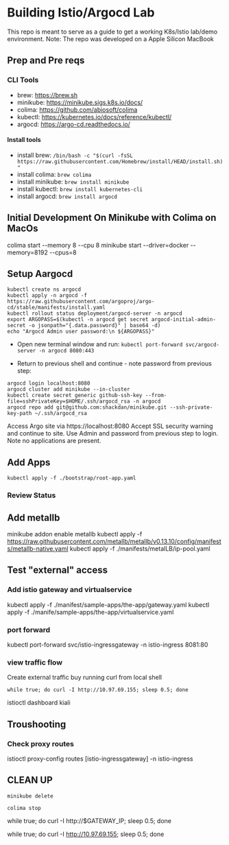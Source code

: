 # Building Istio/Argocd Lab
This repo is meant to serve as a guide to get a working K8s/Istio lab/demo environment.
Note: The repo was developed on a Apple Silicon MacBook
## Prep and Pre reqs
### CLI Tools
- brew: https://brew.sh
- minikube: https://minikube.sigs.k8s.io/docs/
- colima: https://github.com/abiosoft/colima
- kubectl: https://kubernetes.io/docs/reference/kubectl/
- argocd: https://argo-cd.readthedocs.io/

#### Install tools
- install brew: ```/bin/bash -c "$(curl -fsSL https://raw.githubusercontent.com/Homebrew/install/HEAD/install.sh)"```
- install colima: ```brew colima```
- install minikube: ```brew install minikube```
- install kubectl: ```brew install kubernetes-cli```
- install argocd: ```brew install argocd```
## Initial Development On Minikube with Colima on MacOs
colima start --memory 8 --cpu 8
minikube start --driver=docker --memory=8192 --cpus=8
 

## Setup Aargocd

```
kubectl create ns argocd
kubectl apply -n argocd -f https://raw.githubusercontent.com/argoproj/argo-cd/stable/manifests/install.yaml
kubectl rollout status deployment/argocd-server -n argocd
export ARGOPASS=$(kubectl -n argocd get secret argocd-initial-admin-secret -o jsonpath="{.data.password}" | base64 -d)
echo "Argocd Admin user password:\n ${ARGOPASS}"
```

- Open new terminal window and run: ```kubectl port-forward svc/argocd-server -n argocd 8080:443```

- Return to previous shell and continue - note password from previous step:
```
argocd login localhost:8080
argocd cluster add minikube --in-cluster
kubectl create secret generic github-ssh-key --from-file=sshPrivateKey=$HOME/.ssh/argocd_rsa -n argocd
argocd repo add git@github.com:shackdan/minikube.git --ssh-private-key-path ~/.ssh/argocd_rsa
```
Access Argo site via https://localhost:8080
Accept SSL security warning and continue to site.
Use Admin and password from previous step to login.
Note no applications are present.


## Add Apps
```
kubectl apply -f ./bootstrap/root-app.yaml
```
### Review Status


## Add metallb
minikube addon enable metallb
kubectl apply -f https://raw.githubusercontent.com/metallb/metallb/v0.13.10/config/manifests/metallb-native.yaml
kubectl apply -f ./manifests/metalLB/ip-pool.yaml

## Test "external" access
### Add istio gateway and virtualservice
kubectl apply -f ./manifest/sample-apps/the-app/gateway.yaml
kubectl apply -f ./manife/sample-apps/the-app/virtualservice.yaml
### port forward
kubectl port-forward svc/istio-ingressgateway -n istio-ingress 8081:80

### view traffic flow
Create external traffic buy running curl from local shell

```while true; do curl -I http://10.97.69.155; sleep 0.5; done```

istioctl dashboard kiali


## Troushooting
### Check proxy routes
istioctl proxy-config routes [istio-ingressgateway] -n istio-ingress


## CLEAN UP
```minikube delete```

```colima stop```

while true; do curl -I http://$GATEWAY_IP; sleep 0.5; done

while true; do curl -I http://10.97.69.155; sleep 0.5; done